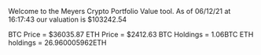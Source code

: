 Welcome to the Meyers Crypto Portfolio Value tool. 
As of 06/12/21 at 16:17:43 our valuation is $103242.54 

BTC Price = $36035.87
 ETH Price = $2412.63
BTC Holdings = 1.06BTC
 ETH holdings = 26.960005962ETH 
